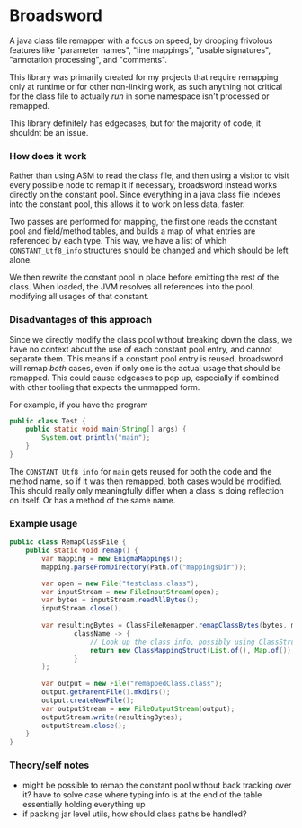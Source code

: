 # Broadsword

A java class file remapper with a focus on speed, by dropping frivolous features like "parameter names", "line mappings",
 "usable signatures", "annotation processing", and "comments".

This library was primarily created for my projects that require remapping only at runtime or for other non-linking work,
as such anything not critical for the class file to actually *run* in some namespace isn't processed or remapped.

This library definitely has edgecases, but for the majority of code, it shouldnt be an issue.

### How does it work
Rather than using ASM to read the class file, and then using a visitor to visit every possible node to remap
it if necessary, broadsword instead works directly on the constant pool. Since everything in a java class file
indexes into the constant pool, this allows it to work on less data, faster.

Two passes are performed for mapping, the first one reads the constant pool and field/method tables, and builds a map of what
entries are referenced by each type. This way, we have a list of which `CONSTANT_Utf8_info` structures
should be changed and which should be left alone.

We then rewrite the constant pool in place before emitting the rest of the class. When loaded, the JVM resolves all 
references into the pool, modifying all usages of that constant.

### Disadvantages of this approach

Since we directly modify the class pool without breaking down the class, we have no context about the use of each
constant pool entry, and cannot separate them. This means if a constant pool entry is reused, broadsword will
remap *both* cases, even if only one is the actual usage that should be remapped. This could cause edgcases
to pop up, especially if combined with other tooling that expects the unmapped form.

For example, if you have the program

```java
public class Test {
    public static void main(String[] args) {
        System.out.println("main");
    }
}
```

The `CONSTANT_Utf8_info` for `main` gets reused for both the code and the method name, so if it was then remapped, both 
cases would be modified. This should really only meaningfully differ when a class is doing reflection on itself. Or has
a method of the same name.

### Example usage
```java
public class RemapClassFile {
    public static void remap() {
        var mapping = new EnigmaMappings();
        mapping.parseFromDirectory(Path.of("mappingsDir"));

        var open = new File("testclass.class");
        var inputStream = new FileInputStream(open);
        var bytes = inputStream.readAllBytes();
        inputStream.close();
        
        var resultingBytes = ClassFileRemapper.remapClassBytes(bytes, mapping,
                className -> {
                    // Look up the class info, possibly using ClassStructExtractor
                    return new ClassMappingStruct(List.of(), Map.of());
                }
        );
        
        var output = new File("remappedClass.class");
        output.getParentFile().mkdirs();
        output.createNewFile();
        var outputStream = new FileOutputStream(output);
        outputStream.write(resultingBytes);
        outputStream.close();
    }
}
```

### Theory/self notes

- might be possible to remap the constant pool without back tracking over it? have to solve case where typing info is at
the end of the table essentially holding everything up
- if packing jar level utils, how should class paths be handled?